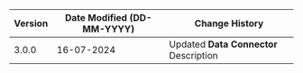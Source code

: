 | **Version** | **Date Modified (DD-MM-YYYY)** | **Change History**                                                         |
|-------------|--------------------------------|----------------------------------------------------------------------------|
| 3.0.0       | 16-07-2024                     | Updated **Data Connector** Description  |                             
         
                                                                                                                 
